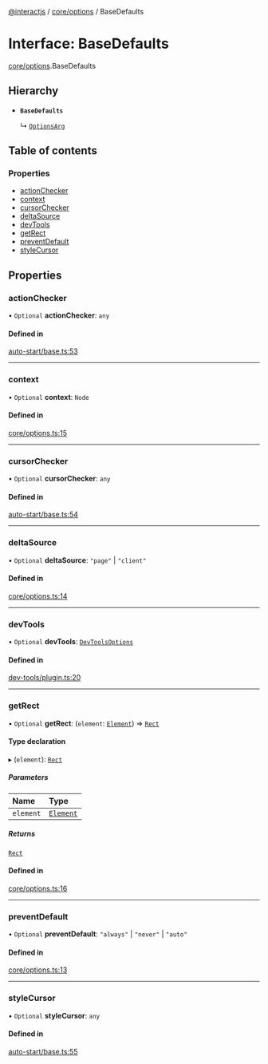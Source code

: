 [@interactjs](../README.md) / [core/options](../modules/core_options.md) / BaseDefaults

# Interface: BaseDefaults

[core/options](../modules/core_options.md).BaseDefaults

## Hierarchy

- **`BaseDefaults`**

  ↳ [`OptionsArg`](core_options.OptionsArg.md)

## Table of contents

### Properties

- [actionChecker](core_options.BaseDefaults.md#actionchecker)
- [context](core_options.BaseDefaults.md#context)
- [cursorChecker](core_options.BaseDefaults.md#cursorchecker)
- [deltaSource](core_options.BaseDefaults.md#deltasource)
- [devTools](core_options.BaseDefaults.md#devtools)
- [getRect](core_options.BaseDefaults.md#getrect)
- [preventDefault](core_options.BaseDefaults.md#preventdefault)
- [styleCursor](core_options.BaseDefaults.md#stylecursor)

## Properties

### actionChecker

• `Optional` **actionChecker**: `any`

#### Defined in

[auto-start/base.ts:53](https://github.com/TheRakeshPurohit/interact.js/blob/d3d47461/packages/@interactjs/auto-start/base.ts#L53)

___

### context

• `Optional` **context**: `Node`

#### Defined in

[core/options.ts:15](https://github.com/TheRakeshPurohit/interact.js/blob/d3d47461/packages/@interactjs/core/options.ts#L15)

___

### cursorChecker

• `Optional` **cursorChecker**: `any`

#### Defined in

[auto-start/base.ts:54](https://github.com/TheRakeshPurohit/interact.js/blob/d3d47461/packages/@interactjs/auto-start/base.ts#L54)

___

### deltaSource

• `Optional` **deltaSource**: ``"page"`` \| ``"client"``

#### Defined in

[core/options.ts:14](https://github.com/TheRakeshPurohit/interact.js/blob/d3d47461/packages/@interactjs/core/options.ts#L14)

___

### devTools

• `Optional` **devTools**: [`DevToolsOptions`](dev_tools_plugin.DevToolsOptions.md)

#### Defined in

[dev-tools/plugin.ts:20](https://github.com/TheRakeshPurohit/interact.js/blob/d3d47461/packages/@interactjs/dev-tools/plugin.ts#L20)

___

### getRect

• `Optional` **getRect**: (`element`: [`Element`](../modules/core_types.md#element)) => [`Rect`](core_types.Rect.md)

#### Type declaration

▸ (`element`): [`Rect`](core_types.Rect.md)

##### Parameters

| Name | Type |
| :------ | :------ |
| `element` | [`Element`](../modules/core_types.md#element) |

##### Returns

[`Rect`](core_types.Rect.md)

#### Defined in

[core/options.ts:16](https://github.com/TheRakeshPurohit/interact.js/blob/d3d47461/packages/@interactjs/core/options.ts#L16)

___

### preventDefault

• `Optional` **preventDefault**: ``"always"`` \| ``"never"`` \| ``"auto"``

#### Defined in

[core/options.ts:13](https://github.com/TheRakeshPurohit/interact.js/blob/d3d47461/packages/@interactjs/core/options.ts#L13)

___

### styleCursor

• `Optional` **styleCursor**: `any`

#### Defined in

[auto-start/base.ts:55](https://github.com/TheRakeshPurohit/interact.js/blob/d3d47461/packages/@interactjs/auto-start/base.ts#L55)
